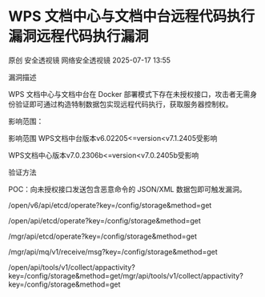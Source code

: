 #  WPS 文档中心与文档中台远程代码执行漏洞远程代码执行漏洞  
原创 安全透视镜  网络安全透视镜   2025-07-17 13:55  
  
漏洞描述  
  
WPS 文档中心与文档中台在 Docker 部署模式下存在未授权接口，攻击者无需身份验证即可通过构造特制数据包实现远程代码执行，获取服务器控制权。  
  
影响范围：  
  
影响范围 WPS文档中台版本v6.02205<=version<v7.1.2405受影响  
  
WPS文档中心版本v7.0.2306b<=version<v7.0.2405b受影响  
  
验证方法  
  
  
POC：向未授权接口发送包含恶意命令的 JSON/XML 数据包即可触发漏洞。  
  
  
/open/v6/api/etcd/operate?key=/config/storage&method=get  
  
/open/api/etcd/operate?key=/config/storage&method=get  
  
/mgr/api/etcd/operate?key=/config/storage&method=get  
  
/mgr/api/mq/v1/receive/msg?key=/config/storage&method=get  
  
/open/api/tools/v1/collect/appactivity?key=/config/storage&method=get/mgr/api/tools/v1/collect/appactivity?key=/config/storage&method=get  
  
  
